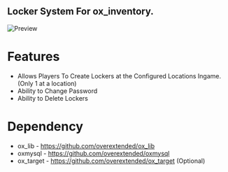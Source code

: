 ## Locker System For ox_inventory.

![Preview](https://media.discordapp.net/attachments/759295612976889867/1015479854206046228/lockerposter.png?width=800&height=671)

# Features 
- Allows Players To Create Lockers at the Configured Locations Ingame. (Only 1 at a location)
- Ability to Change Password
- Ability to Delete Lockers

# Dependency
- ox_lib - https://github.com/overextended/ox_lib
- oxmysql - https://github.com/overextended/oxmysql
- ox_target - https://github.com/overextended/ox_target (Optional)
